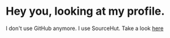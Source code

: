 # Hey you, looking at my profile.

I don't use GitHub anymore. I use SourceHut. Take a look [here](https://sr.ht/~welt/)
